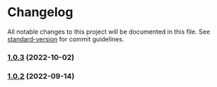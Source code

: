 # Changelog

All notable changes to this project will be documented in this file. See [standard-version](https://github.com/conventional-changelog/standard-version) for commit guidelines.

### [1.0.3](https://github.com/AgsiSistemas/agsi.br.componente/compare/v1.0.2...v1.0.3) (2022-10-02)

### [1.0.2](https://github.com/AgsiSistemas/agsi.br.componente/compare/v1.0.6...v1.0.2) (2022-09-14)
